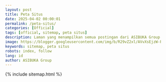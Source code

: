 ```yaml
---
layout: post
title: Peta Situs
date: 2025-04-02 00:00:01
permalink: /peta-situs/
categories: [Official]
tags: [official, sitemap, peta situs]
description: Laman yang menampilkan semua postingan dari ASIBUKA Group. Silahkan temukan artikel yang anda butuhkan disini.
image: https://blogger.googleusercontent.com/img/b/R29vZ2xl/AVvXsEjzW-PWjlR79NJm2tMHjQTpDd0uNG3_np5RfsauBbOgVGAWeSBIQ301aNDABD49cux3utQriwWuhU-N-5b8WrFKq4AB6uiu1ZEQ7M3diAp0JV3zr8myt7GAkSilsKeh6nAh_XKphudlX-kSgfAvLwVgb584cezbmwcD5AZgpAKTn3ZP51pKZ3sGiBpQ5cU/s0-rw/peta-situs.jpeg
keywords: sitemap, peta situs
robots: index, follow
lang: id
author: ASIBUKA Group
---
```

{% include sitemap.html %}
